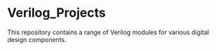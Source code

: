 # Verilog_Projects
This repository contains a range of Verilog modules for various digital design components.
